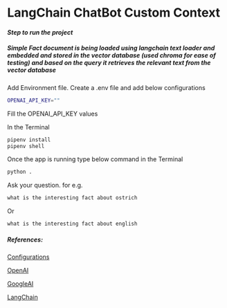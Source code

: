 # LangChain ChatBot Custom Context
#### _Step to run the project_

##### Simple Fact document is being loaded using langchain text loader and embedded and stored in the vector database (used chroma for ease of testing) and based on the query it retrieves the relevant text from the vector database


Add Environment file. Create a .env file and add below configurations
```sh
OPENAI_API_KEY=""
```
Fill the OPENAI_API_KEY values

In the Terminal 
```sh
pipenv install
pipenv shell
```

Once the app is running type below command in the Terminal
```sh
python .
```

Ask your question. for e.g.
```sh
what is the interesting fact about ostrich
```

Or
```sh
what is the interesting fact about english
```

##### References:
[Configurations](https://www.lambdatest.com/blog/python-configuration-file/)

[OpenAI](https://platform.openai.com/docs/introduction)

[GoogleAI](https://aistudio.google.com/app/apikey)

[LangChain](https://python.langchain.com/docs/get_started/introduction)
